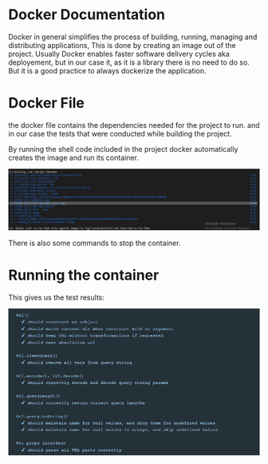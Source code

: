# Docker Documentation

Docker in general simplifies the process of building, running, managing and distributing applications, 
This is done by creating an image out of the project. 
Usually Docker enables faster software delivery cycles aka deployement, but in our case it, as it is a library there is no need to do so.
But it is a good practice to always dockerize the application.

# Docker File

the docker file contains the dependencies needed for the project to run.
and in our case the tests that were conducted while building the project.

By running the shell code included in the project docker automatically creates the image and run its container.

![](Screenshots/DockerBuild.PNG)

There is also some commands to stop the container.

# Running the container

This gives us the test results:

![](Screenshots/DockerRun.PNG)
